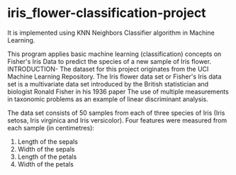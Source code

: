 # iris_flower-classification-project
It is implemented using KNN Neighbors Classifier algorithm in Machine Learning. 

This program applies basic machine learning (classification) concepts on Fisher's Iris Data to predict the species of a new sample of Iris flower.
INTRODUCTION-
The dataset for this project originates from the UCI Machine Learning Repository. The Iris flower data set or Fisher's Iris data set is a multivariate data set introduced by the British statistician and biologist Ronald Fisher in his 1936 paper The use of multiple measurements in taxonomic problems as an example of linear discriminant analysis.

The data set consists of 50 samples from each of three species of Iris (Iris setosa, Iris virginica and Iris versicolor).
Four features were measured from each sample (in centimetres):
1) Length of the sepals
2) Width of the sepals
3) Length of the petals
4) Width of the petals
